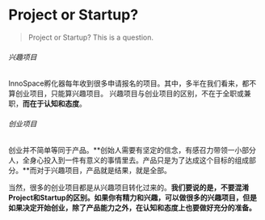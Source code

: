 # Project or Startup?

> Project or Startup? This is a question. 

###### 兴趣项目
InnoSpace孵化器每年收到很多申请报名的项目。其中，多半在我们看来，都不算创业项目，只能算兴趣项目。
兴趣项目与创业项目的区别，不在于全职或兼职，**而在于认知和态度**。

###### 创业项目
创业并不简单等同于产品。**创始人需要有坚定的信念，有感召力带领一小部分人，全身心投入到一件有意义的事情里去。产品只是为了达成这个目标的组成部分。**而对于兴趣项目，产品就是结果，就是全部。

当然，很多的创业项目都是从兴趣项目转化过来的。**我们要说的是，不要混淆Project和Startup的区别。如果你有精力和兴趣，可以做很多的兴趣项目，但是如果决定开始创业，除了产品能力之外，在认知和态度上也要做好充分的准备。**
